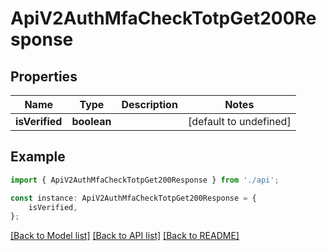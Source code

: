# ApiV2AuthMfaCheckTotpGet200Response


## Properties

Name | Type | Description | Notes
------------ | ------------- | ------------- | -------------
**isVerified** | **boolean** |  | [default to undefined]

## Example

```typescript
import { ApiV2AuthMfaCheckTotpGet200Response } from './api';

const instance: ApiV2AuthMfaCheckTotpGet200Response = {
    isVerified,
};
```

[[Back to Model list]](../README.md#documentation-for-models) [[Back to API list]](../README.md#documentation-for-api-endpoints) [[Back to README]](../README.md)
